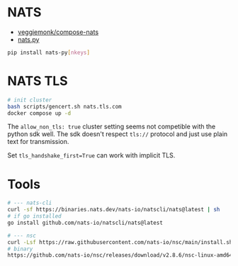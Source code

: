 # NATS

* [veggiemonk/compose-nats](https://github.com/veggiemonk/compose-nats)
* [nats.py](https://github.com/nats-io/nats.py)

```sh
pip install nats-py[nkeys]
```

# NATS TLS

```sh
# init cluster
bash scripts/gencert.sh nats.tls.com
docker compose up -d
```

The `allow_non_tls: true` cluster setting seems not competible with the python sdk well.
The sdk doesn't respect `tls://` protocol and just use plain text for transmission.

Set `tls_handshake_first=True` can work with implicit TLS.

# Tools

```sh
# --- nats-cli
curl -sf https://binaries.nats.dev/nats-io/natscli/nats@latest | sh
# if go installed
go install github.com/nats-io/natscli/nats@latest

# --- nsc
curl -Lsf https://raw.githubusercontent.com/nats-io/nsc/main/install.sh | sh
# binary
https://github.com/nats-io/nsc/releases/download/v2.8.6/nsc-linux-amd64.zip
```

